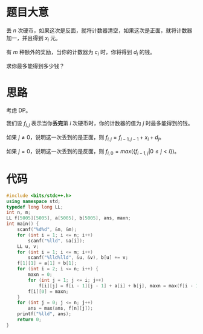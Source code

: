 # 题目大意

丢 $n$ 次硬币，如果这次是反面，就将计数器清空，如果这次是正面，就将计数器加一，并且得到 $x_i$ 元。

有 $m$ 种额外的奖励，当你的计数器为 $c_i$ 时，你将得到 $d_i$ 的钱。

求你最多能得到多少钱？

# 思路

考虑 DP。

我们设 $f_{i, j}$ 表示当你**丢完**第 $i$ 次硬币时，你的计数器的值为 $j$ 时最多能得到的钱。

如果 $j\not=0$，说明这一次丢到的是正面，则 $f_{i, j} = f_{i - 1, j - 1} + x_i + d_j$。

如果 $j = 0$，说明这一次丢到的是反面，则 $f_{i, 0} = max( \left\{  f_{i - 1, j} | 0 \leq j < i \right\} )$。

# 代码

```cpp
#include <bits/stdc++.h>
using namespace std;
typedef long long LL;
int n, m;
LL f[5005][5005], a[5005], b[5005], ans, maxn;
int main() {
    scanf("%d%d", &n, &m);
    for (int i = 1; i <= n; i++)
        scanf("%lld", &a[i]);
    LL u, v;
    for (int i = 1; i <= m; i++)
        scanf("%lld%lld", &u, &v), b[u] += v;
    f[1][1] = a[1] + b[1];
    for (int i = 2; i <= n; i++) {
        maxn = 0;
        for (int j = 1; j <= i; j++)
            f[i][j] = f[i - 1][j - 1] + a[i] + b[j], maxn = max(f[i - 1][j], maxn);
        f[i][0] = maxn;
    }
    for (int j = 0; j <= n; j++)
        ans = max(ans, f[n][j]);
    printf("%lld", ans);
    return 0;
}
```